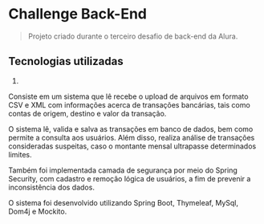 # Challenge Back-End

> Projeto criado durante o terceiro desafio de back-end da Alura.


## Tecnologias utilizadas

1.

Consiste em um sistema que lê recebe o upload de arquivos em formato CSV e XML com informações acerca de transações bancárias, tais como contas de origem, destino e valor da transação.

O sistema lê, valida e salva as transações em banco de dados, bem como permite a consulta aos usuários. Além disso, realiza análise de transações consideradas suspeitas, caso o montante mensal ultrapasse determinados limites.

Também foi implementada camada de segurança por meio do Spring Security, com cadastro e remoção lógica de usuários, a fim de prevenir a inconsistência dos dados.

O sistema foi desenvolvido utilizando Spring Boot, Thymeleaf, MySql, Dom4j e Mockito.


